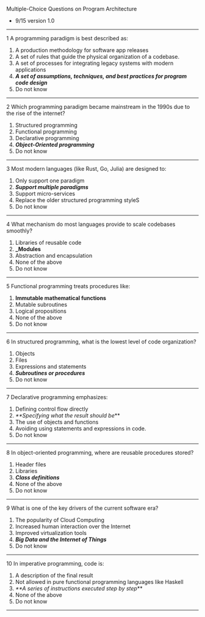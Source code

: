 Multiple-Choice Questions on Program Architecture

- 9/15 version 1.0

---

1 A programming paradigm is best described as:
1. A production methodology for software app releases
2. A set of rules that guide the physical organization of a codebase.
3. A set of processes for integrating legacy systems with modern applications
4. **_A set of assumptions, techniques, and best practices for program code design_**
5. Do not know

---

2 Which programming paradigm became mainstream in the 1990s due to the rise of the internet?
1. Structured programming
2. Functional programming
3. Declarative programming
4. **_Object-Oriented programming_**
5. Do not know

---

3 Most modern languages (like Rust, Go, Julia) are designed to:
1. Only support one paradigm
2. **_Support multiple paradigms_**
3. Support micro-services
4. Replace the older structured programming styleS
5. Do not know

---

4 What mechanism do most languages provide to scale codebases smoothly?
1. Libraries of reusable code
2. **_Modules**
3. Abstraction and encapsulation
4. None of the above
5. Do not know

---

5 Functional programming treats procedures like:
1. **Immutable mathematical functions**
2. Mutable subroutines
3. Logical propositions
4. None of the above
5. Do not know

---

6 In structured programming, what is the lowest level of code organization?
1. Objects
2. Files
3. Expressions and statements
4. **_Subroutines or procedures_**
5. Do not know

---

7 Declarative programming emphasizes:
1. Defining control flow directly
2. _**Specifying what the result should be_** 
3. The use of objects and functions
4. Avoiding using statements and expressions in code.
5. Do not know

---

8 In object-oriented programming, where are reusable procedures stored?
1. Header files
2. Libraries
3. **_Class definitions_**
4. None of the above
5. Do not know

---

9 What is one of the key drivers of the current software era?
1. The popularity of Cloud Computing
2. Increased human interaction over the Internet
3. Improved virtualization tools
4. **_Big Data and the Internet of Things_**
5. Do not know

---

10 In imperative programming, code is:
1. A description of the final result
2. Not allowed in pure functional programming languages like Haskell
3. _**A series of instructions executed step by step_** 
4. None of the above
5. Do not know

---
